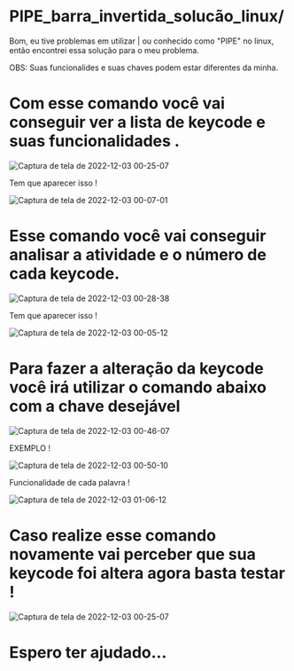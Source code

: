 # PIPE_barra_invertida_solucão_linux/


Bom, eu tive problemas em utilizar | ou conhecido como "PIPE" no linux, então encontrei essa solução para o meu problema.


OBS: Suas funcionalides e suas chaves podem estar diferentes da minha.

# Com esse comando você vai conseguir ver a lista de keycode e suas funcionalidades .

![Captura de tela de 2022-12-03 00-25-07](https://user-images.githubusercontent.com/115439232/205420488-c9223592-c3b6-4a97-813a-85af0c9ebddb.png) 

Tem que aparecer isso !

![Captura de tela de 2022-12-03 00-07-01](https://user-images.githubusercontent.com/115439232/205420158-8f4f2759-ccd4-4a90-a02d-231f668e3b18.png)

# Esse comando você vai conseguir analisar a atividade e o número de cada keycode.

![Captura de tela de 2022-12-03 00-28-38](https://user-images.githubusercontent.com/115439232/205420836-e60cc903-ee16-4661-8d60-0148736ea728.png)

Tem que aparecer isso !

![Captura de tela de 2022-12-03 00-05-12](https://user-images.githubusercontent.com/115439232/205420882-db283e89-b6e9-4ba3-9e44-ff4d02084d27.png)

# Para fazer a alteração da keycode você irá utilizar o comando abaixo com a chave desejável
![Captura de tela de 2022-12-03 00-46-07](https://user-images.githubusercontent.com/115439232/205421144-0a3b30fa-70ad-4dc3-8326-6cc72b12da34.png)

EXEMPLO !

![Captura de tela de 2022-12-03 00-50-10](https://user-images.githubusercontent.com/115439232/205421271-6b019235-9c08-4636-9c0c-ebbcc245725a.png)

Funcionalidade de cada palavra !

![Captura de tela de 2022-12-03 01-06-12](https://user-images.githubusercontent.com/115439232/205421940-ad3a2bb0-a91a-4603-b09d-9405efd27b7e.png)

# Caso realize esse comando novamente vai perceber que sua keycode foi altera agora basta testar !
![Captura de tela de 2022-12-03 00-25-07](https://user-images.githubusercontent.com/115439232/205420488-c9223592-c3b6-4a97-813a-85af0c9ebddb.png) 

# Espero ter ajudado...
